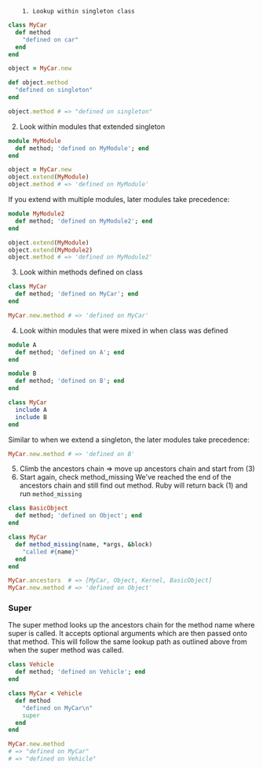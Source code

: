 
		1. Lookup within singleton class
```ruby
class MyCar
  def method
    "defined on car"
  end
end

object = MyCar.new

def object.method
  "defined on singleton"
end

object.method # => "defined on singleton"
```
2. Look within modules that extended singleton 
```ruby 
module MyModule
  def method; 'defined on MyModule'; end
end

object = MyCar.new
object.extend(MyModule)
object.method # => 'defined on MyModule'
```
If you extend with multiple modules, later modules take precedence:
```ruby
module MyModule2
  def method; 'defined on MyModule2'; end
end

object.extend(MyModule)
object.extend(MyModule2)
object.method # => 'defined on MyModule2' 
```
3. Look within methods defined on class 
```ruby 
class MyCar
  def method; 'defined on MyCar'; end
end

MyCar.new.method # => 'defined on MyCar'
```
4. Look within modules that were mixed in when class was defined 
```ruby
module A
  def method; 'defined on A'; end
end

module B
  def method; 'defined on B'; end
end

class MyCar
  include A
  include B
end 
```
Similar to when we extend a singleton, the later modules take precedence:
```ruby
MyCar.new.method # => 'defined on B' 
```
5. Climb the ancestors chain
=> move up ancestors chain and start from (3)
6. Start again, check method_missing
We've reached the end of the ancestors chain and still find out method. Ruby will return back (1) and run `method_missing`
```ruby
class BasicObject
  def method; 'defined on Object'; end
end

class MyCar
  def method_missing(name, *args, &block)
    "called #{name}"
  end
end

MyCar.ancestors  # => [MyCar, Object, Kernel, BasicObject] 
MyCar.new.method # => 'defined on Object'
```
### Super 
The super method looks up the ancestors chain for the method name where super is called. It accepts optional arguments which are then passed onto that method. This will follow the same lookup path as outlined above from when the super method was called.
```ruby
class Vehicle
  def method; 'defined on Vehicle'; end
end

class MyCar < Vehicle
  def method
    "defined on MyCar\n"
    super
  end
end

MyCar.new.method
# => "defined on MyCar"
# => "defined on Vehicle"
```
	
